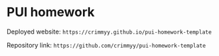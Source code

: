 # PUI homework

Deployed website: `https://crimmyy.github.io/pui-homework-template`

Repository link: `https://github.com/crimmyy/pui-homework-template`
